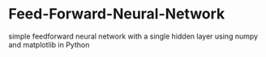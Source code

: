 # Feed-Forward-Neural-Network
simple feedforward neural network with a single hidden layer using numpy and matplotlib in Python
